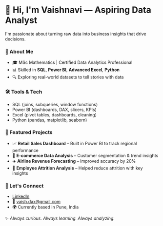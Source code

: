 # 👋 Hi, I'm Vaishnavi — Aspiring Data Analyst

I'm passionate about turning raw data into business insights that drive decisions.

### 💼 About Me
- 🎓 MSc Mathematics | Certified Data Analytics Professional
- 📊 Skilled in **SQL**, **Power BI**, **Advanced Excel**, **Python**
- 🔍 Exploring real-world datasets to tell stories with data

### 🛠️ Tools & Tech
- SQL (joins, subqueries, window functions)
- Power BI (dashboards, DAX, slicers, KPIs)
- Excel (pivot tables, dashboards, cleaning)
- Python (pandas, matplotlib, seaborn)

### 📁 Featured Projects
- 📈 **Retail Sales Dashboard** – Built in Power BI to track regional performance
- 🛒 **E-commerce Data Analysis** – Customer segmentation & trend insights
- ✈️ **Airline Revenue Forecasting** – Improved accuracy by 20%
- 👥 **Employee Attrition Analysis** – Helped reduce attrition with key insights

### 🧩 Let's Connect
- [LinkedIn](https://www.linkedin.com/in/vaishnavi15aug)
- 📧 vaish.dax@gmail.com  
- 🌍 Currently based in Pune, India

✨ *Always curious. Always learning. Always analyzing.*


